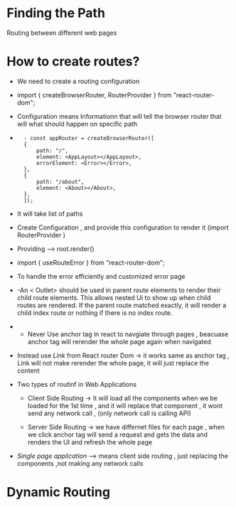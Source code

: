 # Finding the Path

Routing between different web pages

# How to create routes?

- We need to create a routing configuration
- import { createBrowserRouter, RouterProvider } from "react-router-dom";

- Configuration means Informationn that will tell the browser router that will what should happen on specific path
-       - const appRouter = createBrowserRouter([
        {
            path: "/",
            element: <AppLayout></AppLayout>,
            errorElement: <Error></Error>,
        },
        {
            path: "/about",
            element: <About></About>,
        },
        ]);
- It will take list of paths
- Create Configuration , and provide this configuration to render it (import RouterProvider )
- Providing --> root.render()

- import { useRouteError } from "react-router-dom";
- To handle the error efficiently and customized error page
- -An < Outlet> should be used in parent route elements to render their child route elements. This allows nested UI to show up when child routes are rendered. If the parent route matched exactly, it will render a child index route or nothing if there is no index route.

- - Never Use anchor tag in react to navgiate through pages , beacuase anchor tag will rerender the whole page again when navigated

- Instead use _Link_ from React router Dom -> it works same as anchor tag , Link will not make rerender the whole page, it will just replace the content

- Two types of routinf in Web Applications

  - Client Side Routing -> It will load all the components when we be loaded for the 1st time , and it will replace that component , it wont send any network call , (only network call is calling API)

  - Server Side Routing -> we have differnet files for each page , when we click anchor tag will send a request and gets the data and renders the UI and refresh the whole page

- _Single page application_ --> means client side routing , just replacing the components ,not making any network calls

# Dynamic Routing

